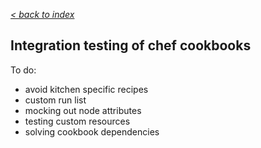 _[< back to index](README.md)_

## Integration testing of chef cookbooks

To do:
- avoid kitchen specific recipes
- custom run list
- mocking out node attributes
- testing custom resources
- solving cookbook dependencies
